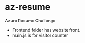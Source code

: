 # az-resume
Azure Resume Challenge

- Frontend folder has website front.
- main.js is for visitor counter.